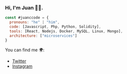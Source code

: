 ### Hi, I'm Juan 👨‍💻.

```javascript
const #juanccode = {
  pronouns: "he" | "him",
  code: [Javascript, Php, Python, Solidity],
  tools: [React, Nodejs, Docker, MySQL, Linux, Mongo],
  architecture: ["microservices"]
}
```

You can find me 🌍:
- [Twitter](https://twitter.com/juanccode)
- [Instagram](https://instagram.com/juanccode)

<!--
**juanccode/juanccode** is a ✨ _special_ ✨ repository because its `README.md` (this file) appears on your GitHub profile.

Here are some ideas to get you started:

- 🔭 I’m currently working on ...
- 🌱 I’m currently learning ...
- 👯 I’m looking to collaborate on ...
- 🤔 I’m looking for help with ...
- 💬 Ask me about ...
- 📫 How to reach me: ...
- 😄 Pronouns: ...
- ⚡ Fun fact: ...
-->
